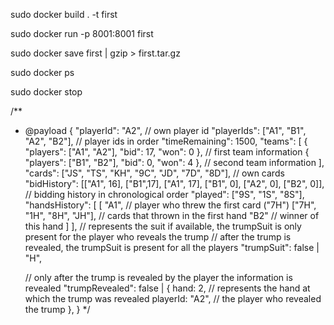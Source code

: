 <!-- docker build -->
sudo docker build . -t first

sudo docker run  -p 8001:8001 first


sudo docker save first | gzip > first.tar.gz

<!-- docker list //process -->
sudo docker ps

<!-- docker stop -->
sudo docker stop <id>






/**
 * @payload
  {
    "playerId": "A2", // own player id
    "playerIds": ["A1", "B1", "A2", "B2"], // player ids in order
    "timeRemaining": 1500,
    "teams": [
      { "players": ["A1", "A2"], "bid": 17, "won": 0 }, // first team information
      { "players": ["B1", "B2"], "bid": 0, "won": 4 }, // second team information
    ],
    "cards": ["JS", "TS", "KH", "9C", "JD", "7D", "8D"], // own cards
    "bidHistory": [["A1", 16], ["B1",17], ["A1", 17], ["B1", 0], ["A2", 0], ["B2", 0]], // bidding history in chronological order
    "played": ["9S", "1S", "8S"],
    "handsHistory": [
        [
          "A1", // player who threw the first card ("7H") 
          ["7H", "1H", "8H", "JH"], // cards that thrown in the first hand
          "B2" // winner of this hand
        ]
    ],
    // represents the suit if available, the trumpSuit is only present for the player who reveals the trump
    // after the trump is revealed, the trumpSuit is present for all the players
    "trumpSuit": false | "H",

    // only after the trump is revealed by the player the information is revealed
    "trumpRevealed": false | {
      hand: 2, // represents the hand at which the trump was revealed
      playerId: "A2", // the player who revealed the trump
    },
  }
 */